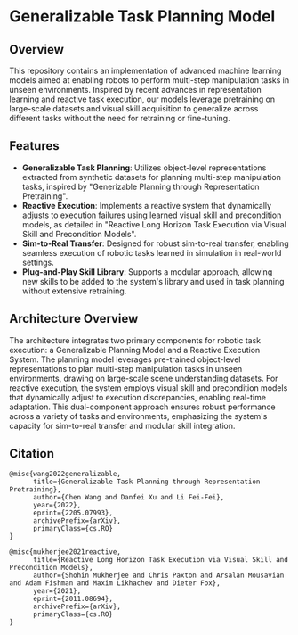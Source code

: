 # Generalizable Task Planning Model
## Overview
This repository contains an implementation of advanced machine learning models aimed at enabling robots to perform multi-step manipulation tasks in unseen environments. Inspired by recent advances in representation learning and reactive task execution, our models leverage pretraining on large-scale datasets and visual skill acquisition to generalize across different tasks without the need for retraining or fine-tuning.

## Features
- **Generalizable Task Planning**: Utilizes object-level representations extracted from synthetic datasets for planning multi-step manipulation tasks, inspired by "Generizable Planning through Representation Pretraining".
- **Reactive Execution**: Implements a reactive system that dynamically adjusts to execution failures using learned visual skill and precondition models, as detailed in "Reactive Long Horizon Task Execution via Visual Skill and Precondition Models".
- **Sim-to-Real Transfer**: Designed for robust sim-to-real transfer, enabling seamless execution of robotic tasks learned in simulation in real-world settings.
- **Plug-and-Play Skill Library**: Supports a modular approach, allowing new skills to be added to the system's library and used in task planning without extensive retraining.

## Architecture Overview
The architecture integrates two primary components for robotic task execution: a Generalizable Planning Model and a Reactive Execution System. The planning model leverages pre-trained object-level representations to plan multi-step manipulation tasks in unseen environments, drawing on large-scale scene understanding datasets. For reactive execution, the system employs visual skill and precondition models that dynamically adjust to execution discrepancies, enabling real-time adaptation. This dual-component approach ensures robust performance across a variety of tasks and environments, emphasizing the system's capacity for sim-to-real transfer and modular skill integration.

## Citation
```
@misc{wang2022generalizable,
      title={Generalizable Task Planning through Representation Pretraining}, 
      author={Chen Wang and Danfei Xu and Li Fei-Fei},
      year={2022},
      eprint={2205.07993},
      archivePrefix={arXiv},
      primaryClass={cs.RO}
}
```
```
@misc{mukherjee2021reactive,
      title={Reactive Long Horizon Task Execution via Visual Skill and Precondition Models}, 
      author={Shohin Mukherjee and Chris Paxton and Arsalan Mousavian and Adam Fishman and Maxim Likhachev and Dieter Fox},
      year={2021},
      eprint={2011.08694},
      archivePrefix={arXiv},
      primaryClass={cs.RO}
}
```
